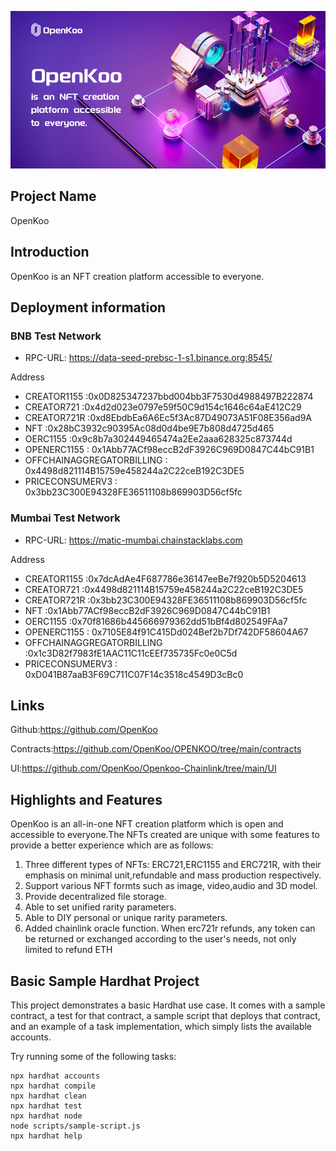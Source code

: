 
![image](https://raw.githubusercontent.com/OpenKoo/Openkoo-Chainlink/main/UI/openkoo.jpg)

## Project Name

OpenKoo

## Introduction

OpenKoo is an NFT creation platform accessible to everyone.


## Deployment information

### BNB Test Network
  - RPC-URL: https://data-seed-prebsc-1-s1.binance.org:8545/



Address

- CREATOR1155 :0x0D825347237bbd004bb3F7530d4988497B222874
- CREATOR721  :0x4d2d023e0797e59f50C9d154c1646c64aE412C29
- CREATOR721R :0xd8EbdbEa6A6Ec5f3Ac87D49073A51F08E356ad9A
- NFT :0x28bC3932c90395Ac08d0d4be9E7b808d4725d465
- OERC1155 :0x9c8b7a302449465474a2Ee2aaa628325c873744d
- OPENERC1155 : 0x1Abb77ACf98eccB2dF3926C969D0847C44bC91B1
- OFFCHAINAGGREGATORBILLING :  0x4498d821114B15759e458244a2C22ceB192C3DE5
- PRICECONSUMERV3 : 0x3bb23C300E94328FE36511108b869903D56cf5fc

### Mumbai Test Network
  - RPC-URL: https://matic-mumbai.chainstacklabs.com

  Address

- CREATOR1155 :0x7dcAdAe4F687786e36147eeBe7f920b5D5204613
- CREATOR721  :0x4498d821114B15759e458244a2C22ceB192C3DE5
- CREATOR721R :0x3bb23C300E94328FE36511108b869903D56cf5fc
- NFT :0x1Abb77ACf98eccB2dF3926C969D0847C44bC91B1
- OERC1155 :0x70f81686b445666979362dd51bBf4d802549FAa7
- OPENERC1155 : 0x7105E84f91C415Dd024Bef2b7Df742DF58604A67
- OFFCHAINAGGREGATORBILLING :0x1c3D82f7983fE1AAC11C11cEEf735735Fc0e0C5d
- PRICECONSUMERV3 : 0xD041B87aaB3F69C711C07F14c3518c4549D3cBc0

## Links

Github:https://github.com/OpenKoo  

Contracts:https://github.com/OpenKoo/OPENKOO/tree/main/contracts  

UI:https://github.com/OpenKoo/Openkoo-Chainlink/tree/main/UI


## Highlights and Features

OpenKoo is an all-in-one NFT creation platform which is open and accessible to everyone.The NFTs created are unique with some features to provide a better experience which are as follows:  
1. Three different types of NFTs: ERC721,ERC1155 and ERC721R, with their emphasis on minimal unit,refundable and mass production respectively.  
2. Support various NFT formts such as image, video,audio and 3D model.  
3. Provide decentralized file storage.  
4. Able to set unified rarity parameters.  
5. Able to DIY personal or unique rarity parameters. 
6. Added chainlink oracle function. When erc721r refunds, any token can be returned or exchanged according to the user's needs, not only limited to refund ETH


## Basic Sample Hardhat Project

This project demonstrates a basic Hardhat use case. It comes with a sample contract, a test for that contract, a sample script that deploys that contract, and an example of a task implementation, which simply lists the available accounts.

Try running some of the following tasks:

```shell
npx hardhat accounts
npx hardhat compile
npx hardhat clean
npx hardhat test
npx hardhat node
node scripts/sample-script.js
npx hardhat help
```
